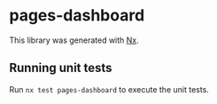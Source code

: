 # pages-dashboard

This library was generated with [Nx](https://nx.dev).

## Running unit tests

Run `nx test pages-dashboard` to execute the unit tests.
